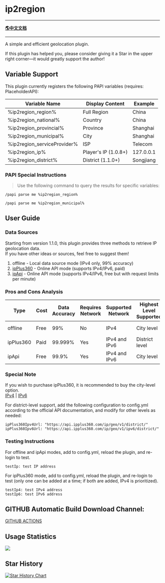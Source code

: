 # ip2region

-------------------------------------------------------------------------------

[**🌎中文文档**](README-CH.md)

-------------------------------------------------------------------------------

A simple and efficient geolocation plugin.

If this plugin has helped you, please consider giving it a Star in the upper right corner—it would greatly support the
author!

## Variable Support

This plugin currently registers the following PAPI variables (requires: PlaceholderAPI):

| Variable Name               | Display Content      | Example   |
|-----------------------------|----------------------|-----------|
| %ip2region_region%          | Full Region          | China     |
| %ip2region_national%        | Country              | China     |
| %ip2region_provincial%      | Province             | Shanghai  |
| %ip2region_municipal%       | City                 | Shanghai  |
| %ip2region_serviceProvider% | ISP                  | Telecom   |
| %ip2region_ip%              | Player's IP (1.0.8+) | 127.0.0.1 |
| %ip2region_district%        | District (1.1.0+)    | Songjiang |

### PAPI Special Instructions

> Use the following command to query the results for specific variables:

```
/papi parse me %ip2region_region%
```

```
/papi parse me %ip2region_municipal%
```

## User Guide

### Data Sources

Starting from version 1.1.0, this plugin provides three methods to retrieve IP geolocation data.  
If you have other ideas or sources, feel free to suggest them!

1. offline - Local data source mode (IPv4 only, 99% accuracy)
2. [ipPlus360](https://mall.ipplus360.com/) - Online API mode (supports IPv4/IPv6, paid)
3. [ipApi](https://ip-api.com/) - Online API mode (supports IPv4/IPv6, free but with request limits per minute)

### Pros and Cons Analysis

| Type      | Cost | Data Accuracy | Requires Network | Supported Network | Highest Level Supported | Official Site                                              |
|-----------|------|---------------|------------------|-------------------|-------------------------|------------------------------------------------------------|
| offline   | Free | 99%           | No               | IPv4              | City level              | [Official Site](https://github.com/lionsoul2014/ip2region) |
| ipPlus360 | Paid | 99.999%       | Yes              | IPv4 and IPv6     | District level          | [Official Site](https://mall.ipplus360.com/)               |
| ipApi     | Free | 99.9%         | Yes              | IPv4 and IPv6     | City level              | [Official Site](https://ip-api.com/)                       |

### Special Note

If you wish to purchase ipPlus360, it is recommended to buy the city-level option.  
[IPv4](https://mall.ipplus360.com/pros/IPVFourGeoAPI) | [IPv6](https://mall.ipplus360.com/pros/IPGeoAPI)

For district-level support, add the following configuration to config.yml according to the official API documentation,
and modify for other levels as needed:

```
ipPlus360Ipv4Url: "https://api.ipplus360.com/ip/geo/v1/district/"
ipPlus360Ipv6Url: "https://api.ipplus360.com/ip/geo/v1/ipv6/district/"
```

### Testing Instructions

For offline and ipApi modes, add to config.yml, reload the plugin, and re-login to test.

```
testIp: test IP address
```

For ipPlus360 mode, add to config.yml, reload the plugin, and re-login to test (only one can be added at a time; if both
are added, IPv4 is prioritized).

```
testIp4: test IPv4 address
testIp6: test IPv6 address
```

## GITHUB Automatic Build Download Channel:

[GITHUB ACTIONS](https://github.com/handy-git/ip2region/actions)

## Usage Statistics

![](https://bstats.org/signatures/bukkit/ip2region.svg)

## Star History

[![Star History Chart](https://api.star-history.com/svg?repos=handy-git/ip2region&type=Date)](https://star-history.com/#handy-git/ip2region&Date)
